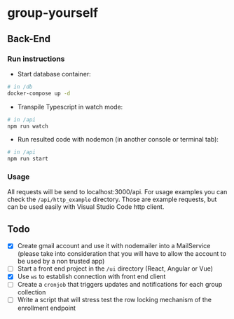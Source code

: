 # group-yourself

## Back-End

### Run instructions

* Start database container:
```bash
# in /db
docker-compose up -d
```

* Transpile Typescript in watch mode:
```bash
# in /api
npm run watch
```

* Run resulted code with nodemon (in another console or terminal tab):
```bash
# in /api
npm run start
```

### Usage

All requests will be send to localhost:3000/api. For usage examples you can check the `/api/http_example` directory. Those are example requests, but can be used easily with Visual Studio Code http client.


## Todo

- [x] Create gmail account and use it with nodemailer into a MailService (please take into consideration that you will have to allow the account to be used by a non trusted app)
- [ ] Start a front end project in the `/ui` directory (React, Angular or Vue)
- [x] Use `ws` to establish connection with front end client
- [ ] Create a `cronjob` that triggers updates and notifications for each group collection
- [ ] Write a script that will stress test the row locking mechanism of the enrollment endpoint